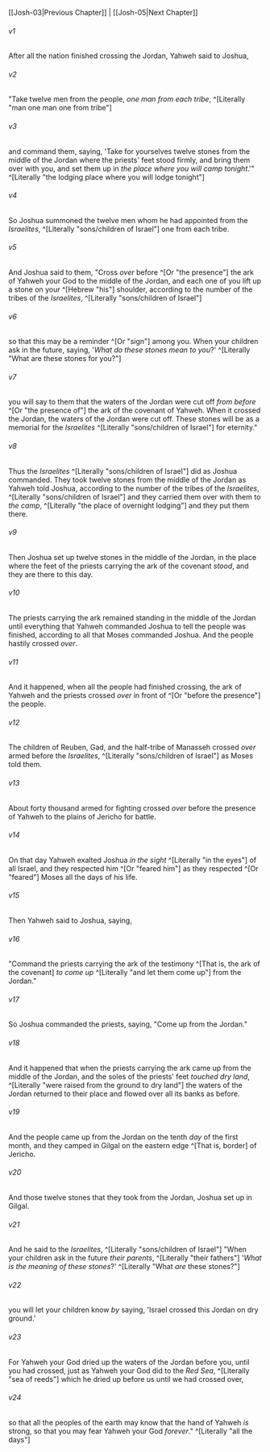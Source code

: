 ﻿---
aliases:
  - Joshua 4
---

[[Josh-03|Previous Chapter]] | [[Josh-05|Next Chapter]]

###### v1
After all the nation finished crossing the Jordan, Yahweh said to Joshua,

###### v2
"Take twelve men from the people, _one man from each tribe_, ^[Literally "man one man one from tribe"]

###### v3
and command them, saying, 'Take for yourselves twelve stones from the middle of the Jordan where the priests' feet stood firmly, and bring them over with you, and set them up in _the place where you will camp tonight_.'" ^[Literally "the lodging place where you will lodge tonight"]

###### v4
So Joshua summoned the twelve men whom he had appointed from the _Israelites_, ^[Literally "sons/children of Israel"] one from each tribe.

###### v5
And Joshua said to them, "Cross _over_ before ^[Or "the presence"] the ark of Yahweh your God to the middle of the Jordan, and each one of you lift up a stone on your ^[Hebrew "his"] shoulder, according to the number of the tribes of the _Israelites_, ^[Literally "sons/children of Israel"]

###### v6
so that this may be a reminder ^[Or "sign"] among you. When your children ask in the future, saying, '_What do these stones mean to you_?' ^[Literally "What are these stones for you?"]

###### v7
you will say to them that the waters of the Jordan were cut off _from before_ ^[Or "the presence of"] the ark of the covenant of Yahweh. When it crossed the Jordan, the waters of the Jordan were cut off. These stones will be as a memorial for the _Israelites_ ^[Literally "sons/children of Israel"] for eternity."

###### v8
Thus the _Israelites_ ^[Literally "sons/children of Israel"] did as Joshua commanded. They took twelve stones from the middle of the Jordan as Yahweh told Joshua, according to the number of the tribes of the _Israelites_, ^[Literally "sons/children of Israel"] and they carried them over with them to _the camp_, ^[Literally "the place of overnight lodging"] and they put them there.

###### v9
Then Joshua set up twelve stones in the middle of the Jordan, in the place where the feet of the priests carrying the ark of the covenant _stood_, and they are there to this day.

###### v10
The priests carrying the ark remained standing in the middle of the Jordan until everything that Yahweh commanded Joshua to tell the people was finished, according to all that Moses commanded Joshua. And the people hastily crossed _over_.

###### v11
And it happened, when all the people had finished crossing, the ark of Yahweh and the priests crossed _over_ in front of ^[Or "before the presence"] the people.

###### v12
The children of Reuben, Gad, and the half-tribe of Manasseh crossed _over_ armed before the _Israelites_, ^[Literally "sons/children of Israel"] as Moses told them.

###### v13
About forty thousand armed for fighting crossed _over_ before the presence of Yahweh to the plains of Jericho for battle.

###### v14
On that day Yahweh exalted Joshua _in the sight_ ^[Literally "in the eyes"] of all Israel, and they respected him ^[Or "feared him"] as they respected ^[Or "feared"] Moses all the days of his life.

###### v15
Then Yahweh said to Joshua, saying,

###### v16
"Command the priests carrying the ark of the testimony ^[That is, the ark of the covenant] _to come up_ ^[Literally "and let them come up"] from the Jordan."

###### v17
So Joshua commanded the priests, saying, "Come up from the Jordan."

###### v18
And it happened that when the priests carrying the ark came up from the middle of the Jordan, and the soles of the priests' feet _touched dry land_, ^[Literally "were raised from the ground to dry land"] the waters of the Jordan returned to their place and flowed over all its banks as before.

###### v19
And the people came up from the Jordan on the tenth _day_ of the first month, and they camped in Gilgal on the eastern edge ^[That is, border] of Jericho.

###### v20
And those twelve stones that they took from the Jordan, Joshua set up in Gilgal.

###### v21
And he said to the _Israelites_, ^[Literally "sons/children of Israel"] "When your children ask in the future _their parents_, ^[Literally "their fathers"] '_What is the meaning of these stones_?' ^[Literally "What _are_ these stones?"]

###### v22
you will let your children know _by_ saying, 'Israel crossed this Jordan on dry ground.'

###### v23
For Yahweh your God dried up the waters of the Jordan before you, until you had crossed, just as Yahweh your God did to the _Red Sea_, ^[Literally "sea of reeds"] which he dried up before us until we had crossed over,

###### v24
so that all the peoples of the earth may know that the hand of Yahweh _is_ strong, so that you may fear Yahweh your God _forever_." ^[Literally "all the days"]